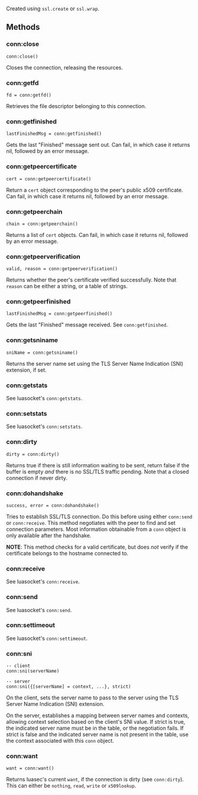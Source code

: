Created using `ssl.create` or `ssl.wrap`.

Methods
----------------------

### conn:close ###

    conn:close()

Closes the connection, releasing the resources.

### conn:getfd ###

    fd = conn:getfd()

Retrieves the file descriptor belonging to this connection.

### conn:getfinished ###

    lastFinishedMsg = conn:getfinished()

Gets the last "Finished" message sent out. Can fail, in which case it returns
nil, followed by an error message.

### conn:getpeercertificate ###

    cert = conn:getpeercertificate()

Return a `cert` object corresponding to the peer's public x509 certificate. Can
fail, in which case it returns nil, followed by an error message.

### conn:getpeerchain ###

    chain = conn:getpeerchain()

Returns a list of `cert` objects. Can fail, in which case it returns nil,
followed by an error message.

### conn:getpeerverification ###

    valid, reason = conn:getpeerverification()

Returns whether the peer's certificate verified successfully. Note that `reason`
can be either a string, or a table of strings.

### conn:getpeerfinished ###

    lastFinishedMsg = conn:getpeerfinished()

Gets the last "Finished" message received. See `conn:getfinished`.

### conn:getsniname ###

    sniName = conn:getsniname()

Returns the server name set using the TLS Server Name Indication (SNI)
extension, if set.

### conn:getstats ###

See luasocket's `conn:getstats`.

### conn:setstats ###

See luasocket's `conn:setstats`.

### conn:dirty ###

    dirty = conn:dirty()

Returns true if there is still information waiting to be sent, return false if
the buffer is empty *and* there is no SSL/TLS traffic pending. Note that a
closed connection if never dirty.

### conn:dohandshake ###

    success, error = conn:dohandshake()

Tries to establish SSL/TLS connection. Do this before using either `conn:send`
or `conn:receive`. This method negotiates with the peer to find and set
connection parameters. Most information obtainable from a `conn` object is only
available after the handshake.

**NOTE**: This method checks for a valid certificate, but does *not* verify if
the certificate belongs to the hostname connected to.

### conn:receive ###

See luasocket's `conn:receive`.

### conn:send ###

See luasocket's `conn:send`.

### conn:settimeout ###

See luasocket's `conn:settimeout`.

### conn:sni ###

    -- client
    conn:sni(serverName)

    -- server
    conn:sni({[serverName] = context, ...}, strict)

On the client, sets the server name to pass to the server using the TLS Server
Name Indication (SNI) extension.

On the server, establishes a mapping between server names and contexts, allowing
context selection based on the client's SNI value. If strict is true, the
indicated server name must be in the table, or the negotiation fails. If strict
is false and the indicated server name is not present in the table, use the
context associated with this `conn` object.

### conn:want ###

    want = conn:want()

Returns luasec's current `want`, if the connection is dirty (see `conn:dirty`).
This can either be `nothing`, `read`, `write` or `x509lookup`.
